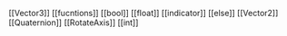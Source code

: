 [[Vector3]]
[[fucntions]]
[[bool]]
[[float]]
[[indicator]]
[[else]]
[[Vector2]]
[[Quaternion]]
[[RotateAxis]]
[[int]]
